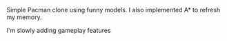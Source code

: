 Simple Pacman clone using funny models.  I also implemented A* to refresh my memory.

I'm slowly adding gameplay features
